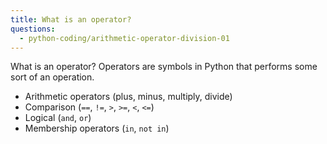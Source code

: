 ```yaml
---
title: What is an operator?
questions:
  - python-coding/arithmetic-operator-division-01
---
```


What is an operator? Operators are symbols in Python that performs some sort of an operation.

- Arithmetic operators (plus, minus, multiply, divide)
- Comparison (`==`, `!=`, `>`, `>=`, `<`, `<=`)
- Logical (`and`, `or`)
- Membership operators (`in`, `not in`)
